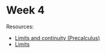 # Week 4

Resources:

- [Limits and continuity (Precalculus)](https://khanacademy.org/math/precalculus/x9e81a4f98389efdf:limits-and-continuity)
- [Limits](https://khanacademy.org/math/ap-calculus-ab/ab-limits-new)
